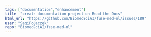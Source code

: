 ```yaml
---
tags: ["documentation","enhancement"]
title: "create documentation project on Read the Docs"
html_url: "https://github.com/BiomedSciAI/fuse-med-ml/issues/189"
user: "SagiPolaczek"
repo: "BiomedSciAI/fuse-med-ml"
---
```


